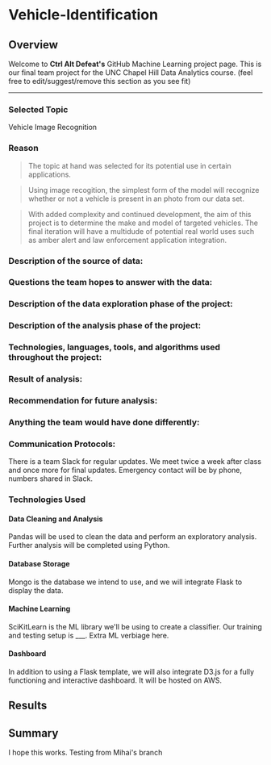 # Vehicle-Identification
## Overview

Welcome to **Ctrl Alt Defeat's** GitHub Machine Learning project page. This is our final team project for the UNC Chapel Hill Data Analytics course. (feel free to edit/suggest/remove this section as you see fit)




___
### **Selected Topic**

Vehicle Image Recognition

### **Reason**

> The topic at hand was selected for its potential use in certain applications. 

> Using image recogition, the simplest form of the model will recognize whether or not a vehicle is present in an photo from our data set. 

> With added complexity and continued development, the aim of this project is to determine the make and model of targeted vehicles. The final iteration will have a multidude of potential real world uses such as amber alert and law enforcement application integration. 

### **Description of the source of data:**

### **Questions the team hopes to answer with the data:**

### **Description of the data exploration phase of the project:**

### **Description of the analysis phase of the project:**

### **Technologies, languages, tools, and algorithms used throughout the project:**

### **Result of analysis:**

### **Recommendation for future analysis:**

### **Anything the team would have done differently:**


### **Communication Protocols:**
There is a team Slack for regular updates. We meet twice a week after class and once more for final updates.
Emergency contact will be by phone, numbers shared in Slack.


### Technologies Used
#### Data Cleaning and Analysis
Pandas will be used to clean the data and perform an exploratory analysis. Further analysis will be completed using Python.

#### Database Storage
Mongo is the database we intend to use, and we will integrate Flask to display the data.

#### Machine Learning
SciKitLearn is the ML library we'll be using to create a classifier. Our training and testing setup is ___. Extra ML verbiage here.

#### Dashboard
In addition to using a Flask template, we will also integrate D3.js for a fully functioning and interactive dashboard. It will be hosted on AWS.

## Results

## Summary
I hope this works. Testing from Mihai's branch